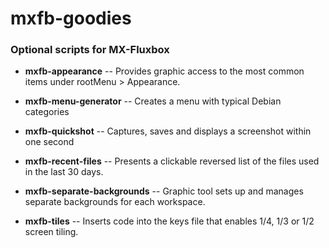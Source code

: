 # mxfb-goodies

### Optional scripts for MX-Fluxbox

* **mxfb-appearance** -- Provides graphic access to the most common items under rootMenu > Appearance.

* **mxfb-menu-generator** -- Creates a menu with typical Debian categories

* **mxfb-quickshot** -- Captures, saves and displays a screenshot within one second

* **mxfb-recent-files** -- Presents a clickable reversed list of the files used in the last 30 days.

* **mxfb-separate-backgrounds** -- Graphic tool sets up and manages separate backgrounds for each workspace.

* **mxfb-tiles** -- Inserts code into the keys file that enables 1/4, 1/3 or 1/2 screen tiling.

